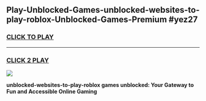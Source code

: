 
## Play-Unblocked-Games-unblocked-websites-to-play-roblox-Unblocked-Games-Premium #yez27
<h3>
<a href="https://premium.freeplayer.one?title=unblocked-websites-to-play-roblox&ref=12M">CLICK TO PLAY</a></h3>
<hr>

<h3>
<a href="https://premium.freeplayer.one?title=unblocked-websites-to-play-roblox&ref=12M">CLICK 2 PLAY</a>
  
</h3>

<a href="https://premium.freeplayer.one?title=unblocked-websites-to-play-roblox&ref=12M"><img src="https://clearcache.store/games.png"></a>


**unblocked-websites-to-play-roblox games unblocked: Your Gateway to Fun and Accessible Online Gaming**
